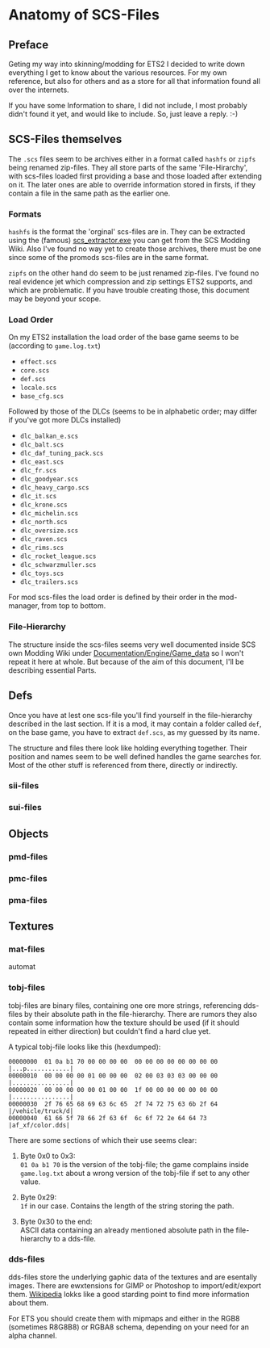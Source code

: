 # Anatomy of SCS-Files

## Preface
Geting my way into skinning/modding for ETS2 I decided to write down everything I get to know about the various resources. For my own reference, but also for others and as a store for all that information found all over the internets.

If you have some Information to share, I did not include, I most probably didn't found it yet, and would like to include. So, just leave a reply. :-)

## SCS-Files themselves
The `.scs` files seem to be archives either in a format called `hashfs` or `zipfs` being renamed zip-files. They all store parts of the same 'File-Hirarchy', with scs-files loaded first providing a base and those loaded after extending on it. The later ones are able to override information stored in firsts, if they contain a file in the same path as the earlier one.

### Formats
`hashfs` is the format the 'orginal' scs-files are in. They can be extracted using the (famous) [scs_extractor.exe](https://modding.scssoft.com/wiki/Documentation/Tools/Game_Archive_Extractor) you can get from the SCS Modding Wiki. Also I've found no way yet to create those archives, there must be one since some of the promods scs-files are in the same format.

`zipfs` on the other hand do seem to be just renamed zip-files. I've found no real evidence jet which compression and zip settings ETS2 supports, and which are problematic. If you have trouble creating those, this document may be beyond your scope.

### Load Order
On my ETS2 installation the load order of the base game seems to be (according to `game.log.txt`)
  * `effect.scs`
  * `core.scs`
  * `def.scs`
  * `locale.scs`
  * `base_cfg.scs`

Followed by those of the DLCs (seems to be in alphabetic order; may differ if you've got more DLCs installed)
  * `dlc_balkan_e.scs`
  * `dlc_balt.scs`
  * `dlc_daf_tuning_pack.scs`
  * `dlc_east.scs`
  * `dlc_fr.scs`
  * `dlc_goodyear.scs`
  * `dlc_heavy_cargo.scs`
  * `dlc_it.scs`
  * `dlc_krone.scs`
  * `dlc_michelin.scs`
  * `dlc_north.scs`
  * `dlc_oversize.scs`
  * `dlc_raven.scs`
  * `dlc_rims.scs`
  * `dlc_rocket_league.scs`
  * `dlc_schwarzmuller.scs`
  * `dlc_toys.scs`
  * `dlc_trailers.scs`

For mod scs-files the load order is defined by their order in the mod-manager, from top to bottom.

### File-Hierarchy
The structure inside the scs-files seems very well documented inside SCS own Modding Wiki under [Documentation/Engine/Game_data](https://modding.scssoft.com/wiki/Documentation/Engine/Game_data) so I won't repeat it here at whole. But because of the aim of this document, I'll be describing essential Parts.

## Defs
Once you have at lest one scs-file you'll find yourself in the file-hierarchy described in the last section. If it is a mod, it may contain a folder called `def`, on the base game, you have to extract `def.scs`, as my guessed by its name.

The structure and files there look like holding everything together. Their position and names seem to be well defined handles the game searches for. Most of the other stuff is referenced from there, directly or indirectly.

### sii-files

### sui-files

## Objects

### pmd-files

### pmc-files

### pma-files

## Textures

### mat-files
automat

### tobj-files
tobj-files are binary files, containing one ore more strings, referencing dds-files by their absolute path in the file-hierarchy. There are rumors they also contain some information how the texture should be used (if it should repeated in either direction) but couldn't find a hard clue yet.

A typical tobj-file looks like this (hexdumped):

    00000000  01 0a b1 70 00 00 00 00  00 00 00 00 00 00 00 00  |...p............|
    00000010  00 00 00 00 01 00 00 00  02 00 03 03 03 00 00 00  |................|
    00000020  00 00 00 00 00 01 00 00  1f 00 00 00 00 00 00 00  |................|
    00000030  2f 76 65 68 69 63 6c 65  2f 74 72 75 63 6b 2f 64  |/vehicle/truck/d|
    00000040  61 66 5f 78 66 2f 63 6f  6c 6f 72 2e 64 64 73     |af_xf/color.dds|

There are some sections of which their use seems clear:

1. Byte 0x0 to 0x3:  
   `01 0a b1 70` is the version of the tobj-file; the game complains inside `game.log.txt` about a wrong version of the tobj-file if set to any other value.

2. Byte 0x29:  
   `1f` in our case. Contains the length of the string storing the path.

3. Byte 0x30 to the end:  
   ASCII data containing an already mentioned absolute path in the file-hierarchy to a dds-file.

### dds-files
dds-files store the underlying gaphic data of the textures and are esentally images. There are ewxtensions for GIMP or Photoshop to import/edit/export them. [Wikipedia](https://en.wikipedia.org/wiki/DirectDraw_Surface) lokks like a good starding point to find more information about them.

For ETS you should create them with mipmaps and either in the RGB8 (sometimes R8G8B8) or RGBA8 schema, depending on your need for an alpha channel.
